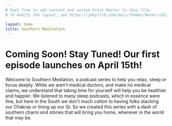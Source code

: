 ```yaml
---
# Feel free to add content and custom Front Matter to this file.
# To modify the layout, see https://jekyllrb.com/docs/themes/#overriding-theme-defaults

layout: home
title: Southern Meditation
---
```


# Coming Soon! Stay Tuned! Our first episode launches on April 15th!

Welcome to Southern Mediation, a podcast series to help you relax, sleep or focus deeply. While we aren't medical doctors, and make no medical claims,   we understand that taking time for yourself will help you be healthier and happier. We listened to many sleep podcasts, which in essence were fine, but here in the South we don't much cotton to having folks stacking our Chakras or lining up our Qi. So we created this series with a dash of southern charm and stories that will bring you home, wherever in the world that may be.

